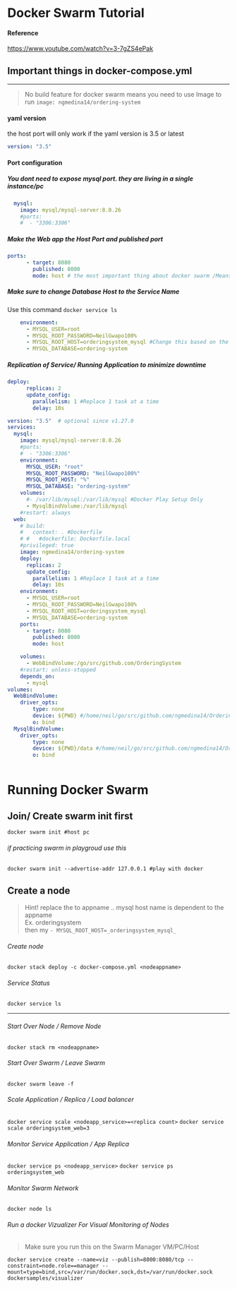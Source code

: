 # Docker Swarm Tutorial

#### Reference
https://www.youtube.com/watch?v=3-7gZS4ePak

## Important things in docker-compose.yml
----------------
> No build feature for docker swarm means you need to use Image to run
`image: ngmedina14/ordering-system`

#### yaml version
the host port will only work if the yaml version is 3.5 or latest

```yaml
version: "3.5" 
````

#### Port configuration

##### You dont need to expose mysql port. they are living in a single instance/pc
```yaml
  mysql:
    image: mysql/mysql-server:8.0.26
    #ports:
    #  - "3306:3306"
```

##### Make the Web app the _Host Port_ and published port

```yaml
ports:
      - target: 8080
        published: 8080
        mode: host # the most important thing about docker swarm /Means Select 1 service 
``` 

##### Make sure to change Database Host to the Service Name

Use this command
`docker service ls`

```yaml
    environment: 
      - MYSQL_USER=root
      - MYSQL_ROOT_PASSWORD=NeilGwapo100%
      - MYSQL_ROOT_HOST=orderingsystem_mysql #Change this based on the mysql Service Name
      - MYSQL_DATABASE=ordering-system
```

##### Replication of Service/ Running Application to minimize downtime

```yaml
deploy:
      replicas: 2
      update_config:
        parallelism: 1 #Replace 1 task at a time
        delay: 10s
```

```yaml
version: "3.5"  # optional since v1.27.0
services:
  mysql:
    image: mysql/mysql-server:8.0.26
    #ports:
    #  - "3306:3306"
    environment: 
      MYSQL_USER: "root"
      MYSQL_ROOT_PASSWORD: "NeilGwapo100%"
      MYSQL_ROOT_HOST: "%"
      MYSQL_DATABASE: "ordering-system"
    volumes: 
      #- /var/lib/mysql:/var/lib/mysql #Docker Play Setup Only
      - MysqlBindVolume:/var/lib/mysql
    #restart: always
  web:
    # build: 
    #   context: . #Dockerfile
    # #   #dockerfile: Dockerfile.local
    #privileged: true
    image: ngmedina14/ordering-system
    deploy:
      replicas: 2
      update_config:
        parallelism: 1 #Replace 1 task at a time
        delay: 10s
    environment: 
      - MYSQL_USER=root
      - MYSQL_ROOT_PASSWORD=NeilGwapo100%
      - MYSQL_ROOT_HOST=orderingsystem_mysql
      - MYSQL_DATABASE=ordering-system
    ports:
      - target: 8080
        published: 8080
        mode: host

    volumes:
      - WebBindVolume:/go/src/github.com/OrderingSystem
    #restart: unless-stopped
    depends_on: 
      - mysql
volumes:
  WebBindVolume:
    driver_opts:
        type: none
        device: ${PWD} #/home/neil/go/src/github.com/ngmedina14/OrderingSystem
        o: bind
  MysqlBindVolume:
    driver_opts:
        type: none
        device: ${PWD}/data #/home/neil/go/src/github.com/ngmedina14/OrderingSystem
        o: bind
    
```

# Running Docker Swarm

## Join/ Create swarm init first
`docker swarm init #host pc`
###### if practicing swarm in playgroud use this
`docker swarm init --advertise-addr 127.0.0.1 #play with docker`

## Create a node
>Hint! replace the <nodeappname> to appname .. mysql host name is dependent to the appname<br>
> Ex. orderingsystem<br>
> then my  `- MYSQL_ROOT_HOST=_orderingsystem_mysql_`
  
###### Create node
`docker stack deploy -c docker-compose.yml <nodeappname>`

###### Service Status
`docker service ls`

-----------------------
  
###### Start Over Node / Remove Node
`docker stack rm <nodeappname>`

###### Start Over Swarm / Leave Swarm
`docker swarm leave -f`
  
###### Scale Application / Replica / Load balancer
`docker service scale <nodeapp_service>=<replica count>`
`docker service scale orderingsystem_web=3`
 
###### Monitor Service Application / App Replica
`docker service ps <nodeapp_service>`
`docker service ps orderingsystem_web`
  
###### Monitor Swarm Network
`docker node ls`

###### Run a docker Vizualizer For Visual Monitoring of Nodes
  
> Make sure you run this on the Swarm Manager VM/PC/Host

  
`docker service create --name=viz --publish=8000:8080/tcp --constraint=node.role==manager --mount=type=bind,src=/var/run/docker.sock,dst=/var/run/docker.sock dockersamples/visualizer`
